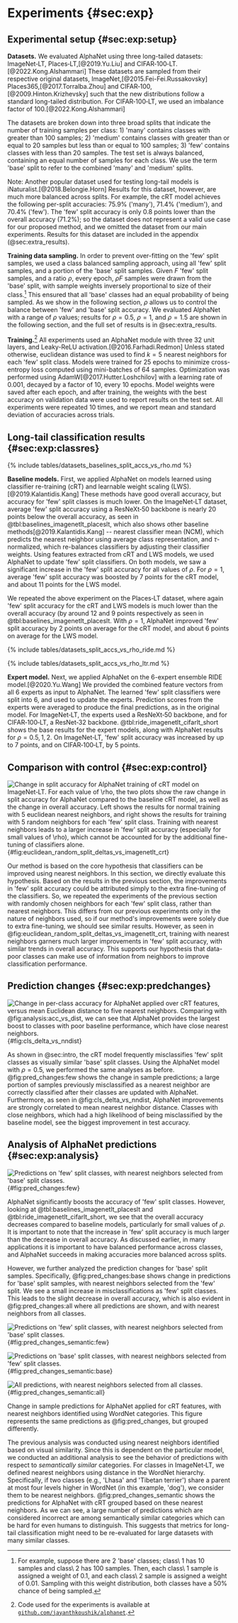 # Experiments {#sec:exp}

## Experimental setup {#sec:exp:setup}

**Datasets.** We evaluated AlphaNet using three long-tailed datasets:
ImageNet‑LT, Places‑LT,[@2019.Yu.Liu] and
CIFAR‑100‑LT.[@2022.Kong.Alshammari] These datasets are sampled from
their respective original datasets, ImageNet,[@2015.Fei-Fei.Russakovsky]
Places365,[@2017.Torralba.Zhou] and CIFAR‑100,[@2009.Hinton.Krizhevsky]
such that the new distributions follow a standard long-tailed
distribution. For CIFAR‑100‑LT, we used an imbalance factor of
100.[@2022.Kong.Alshammari]

The datasets are broken down into three broad splits that indicate the
number of training samples per class: 1) 'many' contains classes with
greater than 100 samples; 2) 'medium' contains classes with greater than
or equal to 20 samples but less than or equal to 100 samples; 3) 'few'
contains classes with less than 20 samples. The test set is always
balanced, containing an equal number of samples for each class. We use
the term 'base' split to refer to the combined 'many' and 'medium'
splits.

Note: Another popular dataset used for testing long-tail models is
iNaturalist.[@2018.Belongie.Horn] Results for this dataset, however, are
much more balanced across splits. For example, the cRT model achieves
the following per-split accuracies: 75.9% ('many'), 71.4% ('medium'),
and 70.4% ('few'). The 'few' split accuracy is only 0.8 points lower
than the overall accuracy (71.2%); so the dataset does not represent a
valid use case for our proposed method, and we omitted the dataset from
our main experiments. Results for this dataset are included in the
appendix (@sec:extra_results).

**Training data sampling.** In order to prevent over-fitting on the
'few' split samples, we used a class balanced sampling approach, using
all 'few' split samples, and a portion of the 'base' split samples.
Given $F$ 'few' split samples, and a ratio $\rho$, every epoch, $\rho F$
samples were drawn from the 'base' split, with sample weights inversely
proportional to size of their class.[^note:ex_sample_weights] This
ensured that all 'base' classes had an equal probability of being
sampled. As we show in the following section, $\rho$ allows us to
control the balance between 'few' and 'base' split accuracy. We
evaluated AlphaNet with a range of $\rho$ values; results for
$\rho=0.5$, $\rho=1$, and $\rho=1.5$ are shown in the following section,
and the full set of results is in @sec:extra_results.

[^note:ex_sample_weights]: For example, suppose there are 2 'base'
    classes; class\ 1 has 10 samples and class\ 2 has 100 samples. Then,
    each class\ 1 sample is assigned a weight of 0.1, and each class\ 2
    sample is assigned a weight of 0.01. Sampling with this weight
    distribution, both classes have a 50% chance of being sampled.

**Training.**[^note:repo] All experiments used an AlphaNet module with
three 32 unit layers, and Leaky-ReLU activation.[@2016.Farhadi.Redmon]
Unless stated otherwise, euclidean distance was used to find $k=5$
nearest neighbors for each 'few' split class. Models were trained for 25
epochs to minimize cross-entropy loss computed using mini-batches of 64
samples. Optimization was performed using AdamW[@2017.Hutter.Loshchilov]
with a learning rate of 0.001, decayed by a factor of 10, every 10
epochs. Model weights were saved after each epoch, and after training,
the weights with the best accuracy on validation data were used to
report results on the test set. All experiments were repeated 10 times,
and we report mean and standard deviation of accuracies across trials.

<!-- cSpell: disable -->

[^note:repo]: Code used for the experiments is available at
    [`github.com/jayanthkoushik/alphanet`](https://github.com/jayanthkoushik/alphanet).

<!-- cSpell: enable -->

## Long-tail classification results {#sec:exp:classres}

{% include tables/datasets_baselines_split_accs_vs_rho.md %}

**Baseline models.** First, we applied AlphaNet on models learned using
classifier re-training (cRT) and learnable weight scaling
(LWS).[@2019.Kalantidis.Kang] These methods have good overall accuracy,
but accuracy for 'few' split classes is much lower. On the ImageNet‑LT
dataset, average 'few' split accuracy using a ResNeXt‑50 backbone is
nearly 20 points below the overall accuracy, as seen in
@tbl:baselines_imagenetlt_placeslt, which also shows other baseline
methods[@2019.Kalantidis.Kang] -- nearest classifier mean (NCM), which
predicts the nearest neighbor using average class representation, and
$\tau$-normalized, which re-balances classifiers by adjusting their
classifier weights. Using features extracted from cRT and LWS models, we
used AlphaNet to update 'few' split classifiers. On both models, we saw
a significant increase in the 'few' split accuracy for all values of
$\rho$. For $\rho = 1$, average 'few' split accuracy was boosted by 7
points for the cRT model, and about 11 points for the LWS model.

We repeated the above experiment on the Places‑LT dataset, where again
'few' split accuracy for the cRT and LWS models is much lower than the
overall accuracy (by around 12 and 9 points respectively as seen in
@tbl:baselines_imagenetlt_placeslt. With $\rho = 1$, AlphaNet improved
'few' split accuracy by 2 points on average for the cRT model, and about
6 points on average for the LWS model.

{% include tables/datasets_split_accs_vs_rho_ride.md %}

{% include tables/datasets_split_accs_vs_rho_ltr.md %}

**Expert model.** Next, we applied AlphaNet on the 6-expert ensemble
RIDE model.[@2020.Yu.Wang] We provided the combined feature vectors from
all 6 experts as input to AlphaNet. The learned 'few' split classifiers
were split into 6, and used to update the experts. Prediction scores
from the experts were averaged to produce the final predictions, as in
the original model. For ImageNet‑LT, the experts used a ResNeXt‑50
backbone, and for CIFAR‑100‑LT, a ResNet‑32 backbone.
@tbl:ride_imagenetlt_cifarlt_short shows the base results for the expert
models, along with AlphaNet results for $\rho = 0.5, 1, 2$. On
ImageNet‑LT, 'few' split accuracy was increased by up to 7 points, and
on CIFAR‑100‑LT, by 5 points.

## Comparison with control {#sec:exp:control}

![Change in split accuracy for AlphaNet training of cRT model on
ImageNet‑LT. For each value of $\rho$, the two plots show the raw change
in split accuracy for AlphaNet compared to the baseline cRT model, as
well as the change in overall accuracy. Left shows the results for
normal training with 5 euclidean nearest neighbors, and right shows the
results for training with 5 random neighbors for each 'few' split class.
Training with nearest neighbors leads to a larger increase in 'few'
split accuracy (especially for small values of $\rho$), which cannot be
accounted for by the additional fine-tuning of classifiers
alone.](figures/euclidean_random_split_deltas_vs_rho_imagenetlt_crt){#fig:euclidean_random_split_deltas_vs_imagenetlt_crt}

<!-- Change in sample predictions for AlphaNet applied to cRT features,
using $k=10$ nearest neighbors by Euclidean distance. The bars on the
left show the distribution of predictions by the baseline model; and the
bars on the right show the distribution for AlphaNet. The counts are
aggregated from 10 independent runs of AlphaNet. The "flow" bands from
left to right show the changes in individual sample predictions. -->

Our method is based on the core hypothesis that classifiers can be
improved using nearest neighbors. In this section, we directly evaluate
this hypothesis. Based on the results in the previous section, the
improvements in 'few' split accuracy could be attributed simply to the
extra fine-tuning of the classifiers. So, we repeated the experiments of
the previous section with randomly chosen neighbors for each 'few' split
class, rather than nearest neighbors. This differs from our previous
experiments only in the nature of neighbors used, so if our method's
improvements were solely due to extra fine-tuning, we should see similar
results. However, as seen in
@fig:euclidean_random_split_deltas_vs_imagenetlt_crt, training with
nearest neighbors garners much larger improvements in 'few' split
accuracy, with similar trends in overall accuracy. This supports our
hypothesis that data-poor classes can make use of information from
neighbors to improve classification performance.

## Prediction changes {#sec:exp:predchanges}

![Change in per-class accuracy for AlphaNet applied over cRT features,
versus mean Euclidean distance to five nearest neighbors. Comparing with
@fig:analysis:acc_vs_dist, we can see that AlphaNet provides the largest
boost to classes with poor baseline performance, which have close
nearest
neighbors.](figures/cls_delta_vs_nndist_imagenetlt_crt_rho_05){#fig:cls_delta_vs_nndist}

As shown in @sec:intro, the cRT model frequently misclassifies 'few'
split classes as visually similar 'base' split classes. Using the
AlphaNet model with $\rho=0.5$, we performed the same analyses as
before. @fig:pred_changes:few shows the change in sample predictions; a
large portion of samples previously misclassified as a nearest neighbor
are correctly classified after their classes are updated with AlphaNet.
Furthermore, as seen in @fig:cls_delta_vs_nndist, AlphaNet improvements
are strongly correlated to mean nearest neighbor distance. Classes with
close neighbors, which had a high likelihood of being misclassified by
the baseline model, see the biggest improvement in test accuracy.

## Analysis of AlphaNet predictions {#sec:exp:analysis}

![Predictions on 'few' split classes, with nearest neighbors selected
from 'base' split
classes.](figures/rhos_few_pred_changes_nn_base_imagenetlt_crt){#fig:pred_changes:few}

AlphaNet significantly boosts the accuracy of 'few' split classes.
However, looking at @tbl:baselines_imagenetlt_placeslt and
@tbl:ride_imagenetlt_cifarlt_short, we see that the overall accuracy
decreases compared to baseline models, particularly for small values of
$\rho$. It is important to note that the increase in 'few' split
accuracy is much larger than the decrease in overall accuracy. As
discussed earlier, in many applications it is important to have balanced
performance across classes, and AlphaNet succeeds in making accuracies
more balanced across splits.

However, we further analyzed the prediction changes for 'base' split
samples. Specifically, @fig:pred_changes:base shows change in
predictions for 'base' split samples, with nearest neighbors selected
from the 'few' split. We see a small increase in misclassifications as
'few' split classes. This leads to the slight decrease in overall
accuracy, which is also evident in @fig:pred_changes:all where all
predictions are shown, and with nearest neighbors from all classes.

<div id="fig:pred_changes_semantic">

![Predictions on 'few' split classes, with nearest neighbors selected
from 'base' split
classes.](figures/few_pred_changes_nn_semantic4_imagenetlt_crt_rho_05){#fig:pred_changes_semantic:few}

![Predictions on 'base' split classes, with nearest neighbors selected
from 'few' split
classes.](figures/base_pred_changes_nn_semantic4_imagenetlt_crt_rho_05){#fig:pred_changes_semantic:base}

![All predictions, with nearest neighbors selected from all
classes.](figures/all_pred_changes_nn_semantic4_imagenetlt_crt_rho_05){#fig:pred_changes_semantic:all}

Change in sample predictions for AlphaNet applied for cRT features, with
nearest neighbors identified using WordNet categories. This figure
represents the same predictions as @fig:pred_changes, but grouped
differently.

</div>

The previous analysis was conducted using nearest neighbors identified
based on visual similarity. Since this is dependent on the particular
model, we conducted an additional analysis to see the behavior of
predictions with respect to _semantically similar_ categories. For
classes in ImageNet‑LT, we defined nearest neighbors using distance in
the WordNet hierarchy. Specifically, if two classes (e.g., 'Lhasa' and
'Tibetan terrier') share a parent at most four levels higher in WordNet
(in this example, 'dog'), we consider them to be nearest neighbors.
@fig:pred_changes_semantic shows the predictions for AlphaNet with cRT
grouped based on these nearest neighbors. As we can see, a large number
of predictions which are considered incorrect are among semantically
similar categories which can be hard for even humans to distinguish.
This suggests that metrics for long-tail classification might need to be
re-evaluated for large datasets with many similar classes.
